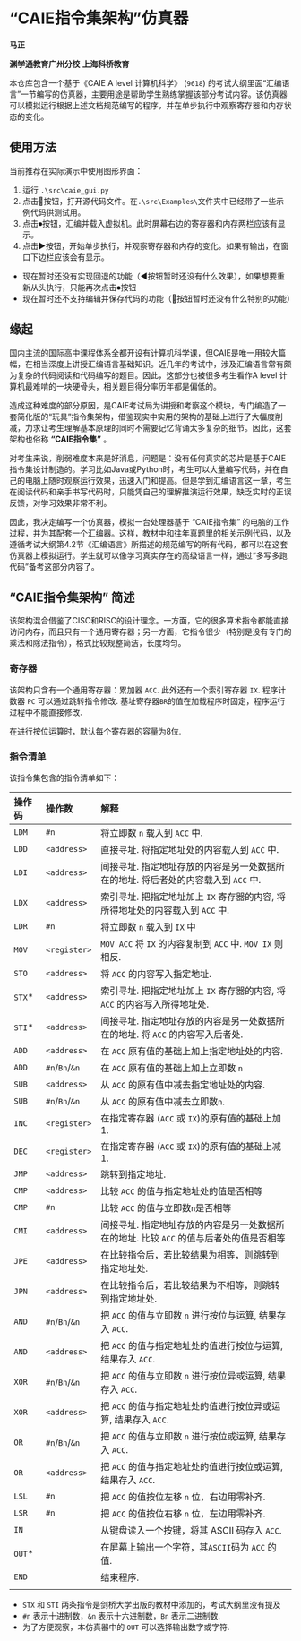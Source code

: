 # “CAIE指令集架构”仿真器

**马正**

**渊学通教育广州分校**
**上海科桥教育**

本仓库包含一个基于《CAIE A level 计算机科学》 (`9618`) 的考试大纲里面“汇编语言”一节编写的仿真器，主要用途是帮助学生熟练掌握该部分考试内容。该仿真器可以模拟运行根据上述文档规范编写的程序，并在单步执行中观察寄存器和内存状态的变化。

## 使用方法

当前推荐在实际演示中使用图形界面：

1. 运行 `.\src\caie_gui.py`
2. 点击📂按钮，打开源代码文件。在`.\src\Examples\`文件夹中已经带了一些示例代码供测试用。
3. 点击⏺按钮，汇编并载入虚拟机。此时屏幕右边的寄存器和内存两栏应该有显示。
4. 点击▶按钮，开始单步执行，并观察寄存器和内存的变化。如果有输出，在窗口下边栏应该会有显示。

* 现在暂时还没有实现回退的功能（◀按钮暂时还没有什么效果），如果想要重新从头执行，只能再次点击⏺按钮
* 现在暂时还不支持编辑并保存代码的功能（💾按钮暂时还没有什么特别的功能）

## 缘起

国内主流的国际高中课程体系全都开设有计算机科学课，但CAIE是唯一用较大篇幅，在相当深度上讲授汇编语言基础知识。近几年的考试中，涉及汇编语言常有颇为复杂的代码阅读和代码编写的题目。因此，这部分也被很多考生看作A level 计算机最难啃的一块硬骨头，相关题目得分率历年都是偏低的。

造成这种难度的部分原因，是CAIE考试局为讲授和考察这个模块，专门编造了一套简化版的“玩具”指令集架构，借鉴现实中实用的架构的基础上进行了大幅度削减，力求让考生理解基本原理的同时不需要记忆背诵太多复杂的细节。因此，这套架构也俗称 **“CAIE指令集”** 。

对考生来说，削弱难度本来是好消息，问题是：没有任何真实的芯片是基于CAIE指令集设计制造的。学习比如Java或Python时，考生可以大量编写代码，并在自己的电脑上随时观察运行效果，迅速入门和提高。但是学到汇编语言这一章，考生在阅读代码和亲手书写代码时，只能凭自己的理解推演运行效果，缺乏实时的正误反馈，对学习效果非常不利。

因此，我决定编写一个仿真器，模拟一台处理器基于 “CAIE指令集” 的电脑的工作过程，并为其配套一个汇编器。这样，教材中和往年真题里的相关示例代码，以及遵循考试大纲第4.2节《汇编语言》所描述的规范编写的所有代码，都可以在这套仿真器上模拟运行。学生就可以像学习真实存在的高级语言一样，通过“多写多跑代码”备考这部分内容了。

## “CAIE指令集架构” 简述

该架构混合借鉴了CISC和RISC的设计理念。一方面，它的很多算术指令都能直接访问内存，而且只有一个通用寄存器；另一方面，它指令很少（特别是没有专门的乘法和除法指令），格式比较规整简洁，长度均匀。

### 寄存器

该架构只含有一个通用寄存器：累加器 `ACC`.  此外还有一个索引寄存器 `IX`.  程序计数器 `PC` 可以通过跳转指令修改.  基址寄存器`BR`的值在加载程序时固定，程序运行过程中不能直接修改.

在进行按位运算时，默认每个寄存器的容量为8位.

### 指令清单

该指令集包含的指令清单如下：

		
| 操作码 | 操作数         | 解释                                                                                    |
| :----- | :------------- | :-------------------------------------------------------------------------------------- |
| `LDM`  | `#n`           | 将立即数 `n` 载入到 `ACC` 中.                                                           |
| `LDD`  | `<address>`    | 直接寻址. 将指定地址处的内容载入到 `ACC` 中.                                            |
| `LDI`  | `<address>`    | 间接寻址. 指定地址存放的内容是另一处数据所在的地址. 将后者处的内容载入到 `ACC` 中.      |
| `LDX`  | `<address>`    | 索引寻址. 把指定地址加上 `IX` 寄存器的内容, 将所得地址处的内容载入到 `ACC` 中.          |
| `LDR`  | `#n`           | 将立即数 `n` 载入到 `IX` 中                                                             |
| `MOV`  | `<register>`   | `MOV ACC` 将 `IX` 的内容复制到 `ACC` 中. `MOV IX` 则相反.                               |
| `STO`  | `<address>`    | 将 `ACC` 的内容写入指定地址.                                                            |
| `STX`* | `<address>`    | 索引寻址. 把指定地址加上 `IX` 寄存器的内容, 将 `ACC` 的内容写入所得地址处.              |
| `STI`* | `<address>`    | 间接寻址. 指定地址存放的内容是另一处数据所在的地址. 将 `ACC` 的内容写入后者处.          |
| `ADD`  | `<address>`    | 在 `ACC` 原有值的基础上加上指定地址处的内容.                                            |
| `ADD`  | `#n`/`Bn`/`&n` | 在 `ACC` 原有值的基础上加上立即数 `n`                                                   |
| `SUB`  | `<address>`    | 从 `ACC` 的原有值中减去指定地址处的内容.                                                |
| `SUB`  | `#n`/`Bn`/`&n` | 从 `ACC` 的原有值中减去立即数`n`.                                                       |
| `INC`  | `<register>`   | 在指定寄存器 (`ACC` 或 `IX`)的原有值的基础上加1.                                        |
| `DEC`  | `<register>`   | 在指定寄存器 (`ACC` 或 `IX`)的原有值的基础上减1.                                        |
| `JMP`  | `<address>`    | 跳转到指定地址.                                                                         |
| `CMP`  | `<address>`    | 比较 `ACC` 的值与指定地址处的值是否相等                                                 |
| `CMP`  | `#n`           | 比较 `ACC` 的值与立即数`n`是否相等                                                      |
| `CMI`  | `<address>`    | 间接寻址. 指定地址存放的内容是另一处数据所在的地址. 比较 `ACC` 的值与后者处的值是否相等 |
| `JPE`  | `<address>`    | 在比较指令后，若比较结果为相等，则跳转到指定地址处.                                     |
| `JPN`  | `<address>`    | 在比较指令后，若比较结果为不相等，则跳转到指定地址处.                                   |
| `AND`  | `#n`/`Bn`/`&n` | 把 `ACC` 的值与立即数 `n` 进行按位与运算, 结果存入 `ACC`.                               |
| `AND`  | `<address>`    | 把 `ACC` 的值与指定地址处的值进行按位与运算, 结果存入 `ACC`.                            |
| `XOR`  | `#n`/`Bn`/`&n` | 把 `ACC` 的值与立即数 `n` 进行按位异或运算, 结果存入 `ACC`.                             |
| `XOR`  | `<address>`    | 把 `ACC` 的值与指定地址处的值进行按位异或运算, 结果存入 `ACC`.                          |
| `OR`   | `#n`/`Bn`/`&n` | 把 `ACC` 的值与立即数 `n` 进行按位或运算, 结果存入 `ACC`.                               |
| `OR`   | `<address>`    | 把 `ACC` 的值与指定地址处的值进行按位或运算, 结果存入 `ACC`.                          |
| `LSL`  | `#n`           | 把 `ACC` 的值按位左移 `n` 位，右边用零补齐.                                             |
| `LSR`  | `#n`           | 把 `ACC` 的值按位右移 `n` 位，左边用零补齐.                                             |
| `IN`   |                | 从键盘读入一个按键，将其 ASCII 码存入 `ACC`.                                            |
| `OUT`* |                | 在屏幕上输出一个字符，其`ASCII`码为 `ACC` 的值.                                         |
| `END`  |                | 结束程序.                                                                               |
|        |                |                                                                                         |

* `STX` 和 `STI` 两条指令是剑桥大学出版的教材中添加的，考试大纲里没有提及
* `#n` 表示十进制数，`&n` 表示十六进制数，`Bn` 表示二进制数.
* 为了方便观察，本仿真器中的 `OUT` 可以选择输出数字或字符.
